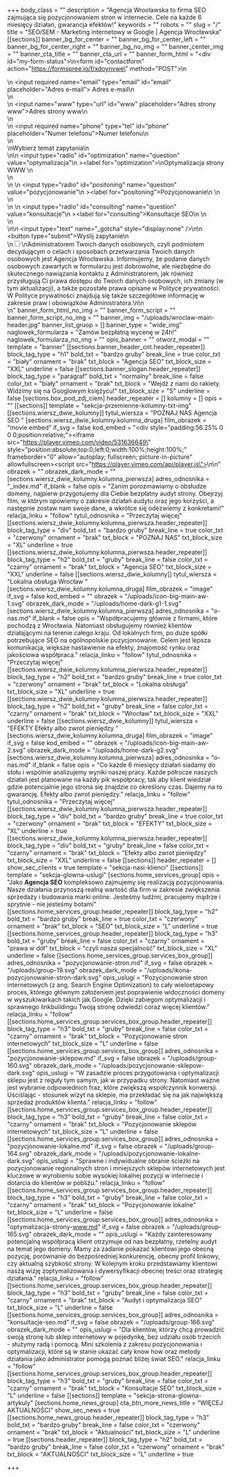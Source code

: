 +++
body_class = ""
description = "Agencja Wrocławska to firma SEO zajmująca się pozycjonowaniem stron w internecie. Cele na każde 6 miesięcy działań, gwarancja efektów!"
keywords = ""
robots = ""
slug = "/"
title = "SEO/SEM - Marketing internetowy w Google | Agencja Wrocławska"
[[sections]]
banner_bg_for_center = ""
banner_bg_for_center_left = ""
banner_bg_for_center_right = ""
banner_bg_no_img = ""
banner_center_img = ""
banner_cta_title = ""
banner_cta_url = ""
banner_form_html = "<div id=\"my-form-status\"></div>\n<form id=\"contactform\" action=\"https://formspree.io/f/xdoynvwe\" method=\"POST\">\n<div class='input-cnt'>\n <input required name=\"email\" type=\"email\" id=\"email\" placeholder=\"Adres e-mail\"><label for='email'> Adres e-mail</label>\n</div>\n<div class='input-cnt'>\n    <input name=\"www\" type=\"url\" id=\"www\" placeholder=\"Adres strony www\"><label for='www'>Adres strony www</label>\n</div>\n<div class='input-cnt'>\n    <input  required name=\"phone\" type=\"tel\" id=\"phone\" placeholder=\"Numer telefonu\"><label for='phone'>Numer telefonu</label>\n   </div>\n   <div>\n<span class='radio-cnt-title'>Wybierz temat zapytania</span>\n <div class='form-radio'>\n\n  <input type=\"radio\" id=\"optimization\" name=\"question\" value=\"optymalizacja\"\n         ><label for=\"optimization\">\nOptymalizacja strony WWW </label>\n</div>\n <div class='form-radio'>\n \n  <input type=\"radio\" id=\"positoning\" name=\"question\" value=\"pozycjonowanie\"\n         ><label for=\"positoning\">Pozycjonowanie\n </label>\n</div>\n <div class='form-radio'>\n \n  <input type=\"radio\" id=\"consulting\" name=\"question\" value=\"konsultacje\"\n         ><label for=\"consulting\">Konsultacje SEO\n </label>\n</div>\n</div>\n\n <input type=\"text\" name=\"_gotcha\" style=\"display:none\" />\n\n    <button  type=\"submit\">Wyślij zapytanie</button>\n<div class='rodo'>\n<input id='rodo-accept' type='checkbox' required name='rodo-accept' value='accept'/>\n<label for='rodo-accept'>Administratorem Twoich danych osobowych, czyli podmiotem decydującym o celach i sposobach przetwarzania Twoich danych osobowych jest Agencja Wrocławska. Informujemy, że podanie danych osobowych zawartych w formularzu jest dobrowolne, ale niezbędne do skutecznego nawiązania kontaktu z Administratorem, jak również przysługują Ci prawa dostępu do Twoich danych osobowych, ich zmiany (w tym aktualizacji), a także pozostałe prawa opisane w Polityce prywatności. W Polityce prywatności znajdują się także szczegółowe informację w zakresie praw i obowiązków Administratora.\n</label>\n</div>\n</form>"
banner_form_html_no_img = ""
banner_form_script = ""
banner_form_script_no_img = ""
banner_img = "/uploads/wroclaw-main-header.jpg"
banner_list_gruop = []
banner_type = "wide_img"
naglowek_formularza = "Zamów bezpłatną wycenę w 24h!"
naglowek_formularza_no_img = ""
opis_banner = ""
otworz_modal = ""
template = "banner"
[[sections.banner_header_cnt.header_repeater]]
block_tag_type = "h1"
bold_txt = "bardzo gruby"
break_line = true
color_txt = "biały"
ornament = "brak"
txt_block = "Agencja SEO"
txt_block_size = "XXL"
underline = false
[[sections.banner_slogan.header_repeater]]
block_tag_type = "paragraf"
bold_txt = "normalny"
break_line = false
color_txt = "biały"
ornament = "brak"
txt_block = "Wejdź z nami do rakiety. Widzimy się na Googlowym księżycu!"
txt_block_size = "S"
underline = false
[sections.box_pod_zdj_ciem]
header_repeater = []
kolumny = []
opis = ""
[[sections]]
template = "sekcja-przemienne-kolumny-txt-img"
[[sections.wiersz_dwie_kolumny]]
tytul_wiersza = "POZNAJ NAS Agencja SEO "
[sections.wiersz_dwie_kolumny.kolumna_druga]
film_obrazek = "movie embed"
if_svg = false
kod_embed = "<div style=\"padding:56.25% 0 0 0;position:relative;\"><iframe src=\"https://player.vimeo.com/video/531636649\" style=\"position:absolute;top:0;left:0;width:100%;height:100%;\" frameborder=\"0\" allow=\"autoplay; fullscreen; picture-in-picture\" allowfullscreen></iframe></div><script src=\"https://player.vimeo.com/api/player.js\"></script>\n\n"
obrazek = ""
obrazek_dark_mode = ""
[sections.wiersz_dwie_kolumny.kolumna_pierwsza]
adres_odnosnika = "_index.md"
if_blank = false
opis = "Zanim porozmawiamy o obsłudze domeny, najpierw przygotujemy dla Ciebie bezpłatny audyt strony. Obejrzyj film, w którym opowiemy o zakresie działań audytu oraz jego korzyści, a następnie zostaw nam swoje dane, a wkrótce się odezwiemy z konkretami!"
relacja_linku = "follow"
tytul_odnosnika = "Przeczytaj więcej"
[[sections.wiersz_dwie_kolumny.kolumna_pierwsza.header_repeater]]
block_tag_type = "div"
bold_txt = "bardzo gruby"
break_line = true
color_txt = "czerwony"
ornament = "brak"
txt_block = "POZNAJ NAS"
txt_block_size = "XL"
underline = true
[[sections.wiersz_dwie_kolumny.kolumna_pierwsza.header_repeater]]
block_tag_type = "h2"
bold_txt = "gruby"
break_line = false
color_txt = "czarny"
ornament = "brak"
txt_block = "Agencja SEO"
txt_block_size = "XXL"
underline = false
[[sections.wiersz_dwie_kolumny]]
tytul_wiersza = "Lokalna obsługa Wrocław "
[sections.wiersz_dwie_kolumny.kolumna_druga]
film_obrazek = "image"
if_svg = false
kod_embed = ""
obrazek = "/uploads/icon-big-main-aw-1.svg"
obrazek_dark_mode = "/uploads/home-dark-g1-1.svg"
[sections.wiersz_dwie_kolumny.kolumna_pierwsza]
adres_odnosnika = "o-nas.md"
if_blank = false
opis = "Współpracujemy głównie z firmami, które pochodzą z Wrocławia. Natomiast obsługujemy również klientów działającymi na terenie całego kraju. Od lokalnych firm, po duże spółki potrzebujące SEO na ogólnopolskie pozycjonowanie. Celem jest lepsza komunikacja, większe nastawienie na efekty, znajomość rynku oraz jakościowa współpraca."
relacja_linku = "follow"
tytul_odnosnika = "Przeczytaj więcej"
[[sections.wiersz_dwie_kolumny.kolumna_pierwsza.header_repeater]]
block_tag_type = "h2"
bold_txt = "bardzo gruby"
break_line = true
color_txt = "czerwony"
ornament = "brak"
txt_block = "Lokalna obsługa"
txt_block_size = "XL"
underline = true
[[sections.wiersz_dwie_kolumny.kolumna_pierwsza.header_repeater]]
block_tag_type = "h2"
bold_txt = "gruby"
break_line = false
color_txt = "czarny"
ornament = "brak"
txt_block = "Wrocław"
txt_block_size = "XXL"
underline = false
[[sections.wiersz_dwie_kolumny]]
tytul_wiersza = "EFEKTY Efekty albo zwrot pieniędzy "
[sections.wiersz_dwie_kolumny.kolumna_druga]
film_obrazek = "image"
if_svg = false
kod_embed = ""
obrazek = "/uploads/icon-big-main-aw-2.svg"
obrazek_dark_mode = "/uploads/home-dark-g2.svg"
[sections.wiersz_dwie_kolumny.kolumna_pierwsza]
adres_odnosnika = "o-nas.md"
if_blank = false
opis = "Co każde 6 miesięcy działań siadamy do stołu i wspólnie analizujemy wyniki naszej pracy. Każde półrocze naszych działań jest planowane na każdy pik współpracy, tak aby klient wiedział gdzie potencjalnie jego strona się znajdzie co określony czas. Dajemy na to gwarancję. Efekty albo zwrot pieniędzy."
relacja_linku = "follow"
tytul_odnosnika = "Przeczytaj więcej"
[[sections.wiersz_dwie_kolumny.kolumna_pierwsza.header_repeater]]
block_tag_type = "div"
bold_txt = "bardzo gruby"
break_line = true
color_txt = "czerwony"
ornament = "brak"
txt_block = "EFEKTY"
txt_block_size = "XL"
underline = true
[[sections.wiersz_dwie_kolumny.kolumna_pierwsza.header_repeater]]
block_tag_type = "div"
bold_txt = "gruby"
break_line = false
color_txt = "czarny"
ornament = "brak"
txt_block = "Efekty albo zwrot pieniędzy"
txt_block_size = "XXL"
underline = false
[[sections]]
header_repeater = []
show_sec_clients = true
template = "sekcja-nasi-klienci"
[[sections]]
template = "sekcja-glowna-uslugi"
[sections.home_services_group]
opis = "Jako <strong>Agencja SEO</strong> kompleksowo zajmujemy się realizacją pozycjonowania. Nasze działania przynoszą realną wartość dla firm w zakresie zwiększenia sprzedaży i budowania marki online. Jesteśmy ludźmi, pracujemy mądrze i sprytnie - nie jesteśmy botami"
[[sections.home_services_group.header_repeater]]
block_tag_type = "h2"
bold_txt = "bardzo gruby"
break_line = true
color_txt = "czerwony"
ornament = "brak"
txt_block = "SEO"
txt_block_size = "L"
underline = true
[[sections.home_services_group.header_repeater]]
block_tag_type = "h3"
bold_txt = "gruby"
break_line = false
color_txt = "czarny"
ornament = "prawa w dół"
txt_block = "czyli nasza specjalność"
txt_block_size = "XL"
underline = false
[[sections.home_services_group.services_box_group]]
adres_odnosnika = "pozycjonowanie-stron.md"
if_svg = false
obrazek = "/uploads/group-19.svg"
obrazek_dark_mode = "/uploads/ikona-pozycjonowanie-stron-dark.svg"
opis_uslugi = "Pozycjonowanie stron internetowych (z ang. Search Engine Optimization) to cały wieloetapowy proces, którego głównym założeniem jest poprawienie widoczności domeny w wyszukiwarkach takich jak Google. Dzięki zabiegom optymalizacji i sprawnego linkbuildingu Twoją stronę odwiedzi coraz więcej klientów."
relacja_linku = "follow"
[[sections.home_services_group.services_box_group.header_repeater]]
block_tag_type = "h3"
bold_txt = "gruby"
break_line = false
color_txt = "czarny"
ornament = "brak"
txt_block = "Pozycjonowanie stron internetowych"
txt_block_size = "L"
underline = false
[[sections.home_services_group.services_box_group]]
adres_odnosnika = "pozycjonowanie-sklepow.md"
if_svg = false
obrazek = "/uploads/group-160.svg"
obrazek_dark_mode = "/uploads/pozycjonowanie-sklepow-dark.svg"
opis_uslugi = "W zasadzie proces przygotowania i optymalizacji sklepu jest z reguły tym samym, jak w przypadku strony. Natomiast ważne jest wybranie odpowiednich fraz, które zwiększą współczynnik konwersji. Uściślając - stosunek wizyt na sklepie, ma przekładać się na jak największą sprzedaż produktów klienta."
relacja_linku = "follow"
[[sections.home_services_group.services_box_group.header_repeater]]
block_tag_type = "h3"
bold_txt = "gruby"
break_line = false
color_txt = "czarny"
ornament = "brak"
txt_block = "Pozycjonowanie sklepów internetowych"
txt_block_size = "L"
underline = false
[[sections.home_services_group.services_box_group]]
adres_odnosnika = "pozycjonowanie-lokalne.md"
if_svg = false
obrazek = "/uploads/group-164.svg"
obrazek_dark_mode = "/uploads/pozycjonowanie-lokalne-dark.svg"
opis_uslugi = "Sprawne i indywidualne obranie ścieżki na pozycjonowanie regionalnych stron i mniejszych sklepów internetowych jest kluczowe w wyrobieniu sobie wysokiej lokalnej pozycji w internecie i dotarcia do klientów w pobliżu."
relacja_linku = "follow"
[[sections.home_services_group.services_box_group.header_repeater]]
block_tag_type = "h3"
bold_txt = "gruby"
break_line = false
color_txt = "czarny"
ornament = "brak"
txt_block = "Pozycjonowanie lokalne"
txt_block_size = "L"
underline = false
[[sections.home_services_group.services_box_group]]
adres_odnosnika = "optymalizacja-strony-www.md"
if_svg = false
obrazek = "/uploads/group-165.svg"
obrazek_dark_mode = ""
opis_uslugi = "Każdy zainteresowany potencjalną współpracą klient otrzymuje od nas bezpłatny, rzetelny audyt na temat jego domeny. Mamy za zadanie pokazać klientowi jego obecną pozycję, porównanie do bezpośredniej konkurencję, obecny profil linkowy, czy aktualną szybkość strony. W kolejnym kroku przedstawiamy klientowi naszą wizję zoptymalizowania i dywersyfikacji obecnej treści oraz strategię działania."
relacja_linku = "follow"
[[sections.home_services_group.services_box_group.header_repeater]]
block_tag_type = "h3"
bold_txt = "gruby"
break_line = false
color_txt = "czarny"
ornament = "brak"
txt_block = "Audyt i optymalizacja SEO"
txt_block_size = "L"
underline = false
[[sections.home_services_group.services_box_group]]
adres_odnosnika = "konsultacje-seo.md"
if_svg = false
obrazek = "/uploads/group-166.svg"
obrazek_dark_mode = ""
opis_uslugi = "Dla klientów, którzy chcą prowadzić swoją stronę lub sklep internetowy w pojedynkę, bez udziału osób trzecich - służymy radą i pomocą. Mini szkolenia z zakresu pozycjonowania i optymalizacji, które są w stanie ukazać cały know how oraz metody działania jako administrator pomogą poznać bliżej świat SEO."
relacja_linku = "follow"
[[sections.home_services_group.services_box_group.header_repeater]]
block_tag_type = "h3"
bold_txt = "gruby"
break_line = false
color_txt = "czarny"
ornament = "brak"
txt_block = "Konsultacje SEO"
txt_block_size = "L"
underline = false
[[sections]]
template = "sekcja-strona-glowna-artykuly"
[sections.home_news_group]
cta_btn_more_news_title = "WIĘCEJ AKTUALNOŚCI"
show_sec_news = true
[[sections.home_news_group.header_repeater]]
block_tag_type = "h3"
bold_txt = "bardzo gruby"
break_line = false
color_txt = "czerwony"
ornament = "brak"
txt_block = "Aktualności"
txt_block_size = "L"
underline = true
[[sections.header_repeater]]
block_tag_type = "h2"
bold_txt = "bardzo gruby"
break_line = false
color_txt = "czerwony"
ornament = "brak"
txt_block = "AKTUALNOŚCI"
txt_block_size = "L"
underline = true

+++
